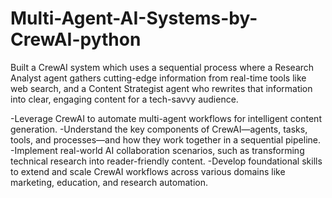 # Multi-Agent-AI-Systems-by-CrewAI-python
Built a CrewAI system which uses a sequential process where a Research Analyst agent gathers cutting-edge information from real-time tools like web search, and a Content Strategist agent who rewrites that information into clear, engaging content for a tech-savvy audience. 


-Leverage CrewAI to automate multi-agent workflows for intelligent content generation.
-Understand the key components of CrewAI—agents, tasks, tools, and processes—and how they work together in a sequential pipeline.
-Implement real-world AI collaboration scenarios, such as transforming technical research into reader-friendly content.
-Develop foundational skills to extend and scale CrewAI workflows across various domains like marketing, education, and research automation.
